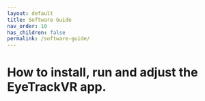 ```yaml
---
layout: default
title: Software Guide
nav_order: 10
has_children: false
permalink: /software-guide/
---
```


# How to install, run and adjust the EyeTrackVR app.
